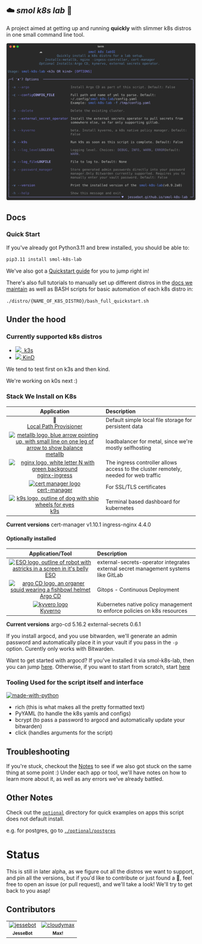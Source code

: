 ## ☁️ *smol k8s lab* 🧸

A project aimed at getting up and running **quickly** with slimmer k8s distros in one small command line tool.

<p align="center">
  <a href="https://raw.githubusercontent.com/jessebot/smol-k8s-lab/main/docs/screenshots/help_text.svg">
      <img src="./docs/screenshots/help_text.svg" alt="Output of smol-k8s-lab --help after cloning the directory and installing the prerequisites.">
  </a>
</p>


## Docs

### Quick Start
If you've already got Python3.11 and brew installed, you should be able to:

```bash
pip3.11 install smol-k8s-lab
```

We've also got a [Quickstart guide](https://jessebot.github.io/smol-k8s-lab/quickstart) for you to jump right in!

There's also full tutorials to manually set up different distros in the [docs we maintain](https://jessebot.github.io/smol-k8s-lab/distros) as well as BASH scripts for basic automation of each k8s distro in:

`./distro/{NAME_OF_K8S_DISTRO}/bash_full_quickstart.sh`

## Under the hood
### Currently supported k8s distros

- [<img src="https://raw.githubusercontent.com/jessebot/smol-k8s-lab/main/docs/icons/k3s_icon.ico" width="26">&nbsp;&nbsp;k3s](https://k3s.io/)
- [<img src="https://raw.githubusercontent.com/jessebot/smol-k8s-lab/main/docs/icons/kind_icon.png" width="32">&nbsp;KinD](https://kind.sigs.k8s.io/)

We tend to test first on k3s and then kind.

We're working on k0s next :)


### Stack We Install on K8s

|           Application           |                      Description                      |
|:-------------------------------:|:------------------------------------------------------|
| 🐄</br>[Local Path Provisioner] | Default simple local file storage for persistent data |
| [<img src="https://raw.githubusercontent.com/jessebot/smol-k8s-lab/main/docs/icons/metallb_icon.png" width="32px" alt="metallb logo, blue arrow pointing up, with small line on one leg of arrow to show balance">][metallb]</br> [metallb] | loadbalancer for metal, since we're mostly selfhosting |
| [<img src="https://raw.githubusercontent.com/jessebot/smol-k8s-lab/main/docs/icons/nginx.ico" width="32px" alt="nginx logo, white letter N with green background">][nginx-ingress]</br>[nginx-ingress] | The ingress controller allows access to the cluster remotely, needed for web traffic |
| [<img src="https://raw.githubusercontent.com/jessebot/smol-k8s-lab/main/docs/icons/cert-manager_icon.png" width="32px" alt="cert manager logo">][cert-manager]</br>[cert-manager] | For SSL/TLS certificates |
| [<img src="https://raw.githubusercontent.com/jessebot/smol-k8s-lab/main/docs/icons/k9s_icon.png" alt="k9s logo, outline of dog with ship wheels for eyes" width="32px">][k9s]</br>[k9s] | Terminal based dashboard for kubernetes |

**Current versions**
cert-manager  v1.10.1
ingress-nginx 4.4.0


#### Optionally installed

| Application/Tool | Description |
|:----------------:|:------------|
| [<img src="https://raw.githubusercontent.com/jessebot/smol-k8s-lab/main/docs/icons/eso_icon.png" width="32" alt="ESO logo, outline of robot with astricks in a screen in it's belly">][ESO]</br>[ESO]  | external-secrets-operator integrates external secret management systems like GitLab|
| [<img src="https://raw.githubusercontent.com/jessebot/smol-k8s-lab/main/docs/icons/argo_icon.png" width="32" alt="argo CD logo, an organer squid wearing a fishbowl helmet">][Argo CD]</br>[Argo CD] | Gitops - Continuous Deployment |
| [<img src="https://raw.githubusercontent.com/jessebot/smol-k8s-lab/main/docs/icons/kyverno_icon.png"  width="32" alt="kyvero logo">][Kyverno]</br>[Kyverno] | Kubernetes native policy management to enforce policies on k8s resources |

**Current versions**
argo-cd          5.16.2
external-secrets 0.6.1

If you install argocd, and you use bitwarden, we'll generate an admin password and automatically place it in your vault if you pass in the `-p` option. Curently only works with Bitwarden.

Want to get started with argocd? If you've installed it via smol-k8s-lab, then you can jump [here](https://github.com/jessebot/argo-example#argo-via-the-gui). Otherwise, if you want to start from scratch, start [here](https://github.com/jessebot/argo-example#argocd)


### Tooling Used for the script itself and interface

[![made-with-python](https://img.shields.io/badge/Python-FFD43B?style=for-the-badge&logo=python&logoColor=blue)](https://www.python.org/)

- rich (this is what makes all the pretty formatted text)
- PyYAML (to handle the k8s yamls and configs)
- bcrypt (to pass a password to argocd and automatically update your bitwarden)
- click (handles arguments for the script)


## Troubleshooting
If you're stuck, checkout the [Notes](https://jessebot.github.io/smol-k8s-lab/notes) to see if we also got stuck on the same thing at some point :) Under each app or tool, we'll have notes on how to learn more about it, as well as any errors we've already battled.


## Other Notes
Check out the [`optional`](optional) directory for quick examples on apps this script does not default install.

e.g. for postgres, go to [`./optional/postgres`](./optional/postgres)

# Status
This is still in later alpha, as we figure out all the distros we want to support,
and pin all the versions, but if you'd like to contribute or just found a :bug:,
feel free to open an issue (or pull request), and we'll take a look! We'll try
to get back to you asap!

## Contributors

<!-- readme: contributors -start -->
<table>
<tr>
    <td align="center">
        <a href="https://github.com/jessebot">
            <img src="https://avatars.githubusercontent.com/u/2389292?v=4" width="100;" alt="jessebot"/>
            <br />
            <sub><b>JesseBot</b></sub>
        </a>
    </td>
    <td align="center">
        <a href="https://github.com/cloudymax">
            <img src="https://avatars.githubusercontent.com/u/84841307?v=4" width="100;" alt="cloudymax"/>
            <br />
            <sub><b>Max!</b></sub>
        </a>
    </td></tr>
</table>
<!-- readme: contributors -end -->

<!-- link references -->
[metallb]: https://github.io/metallb/metallb "metallb"
[Local Path Provisioner]: https://github.com/rancher/local-path-provisioner
[nginx-ingress]: https://github.io/kubernetes/ingress-nginx
[cert-manager]: https://cert-manager.io/docs/
[k9s]: https://k9scli.io/topics/install/

[ESO]: https://external-secrets.io/v0.5.9/
[Argo CD]: https://github.io/argoproj/argo-helm
[Kyverno]: https://github.com/kyverno/kyverno/
